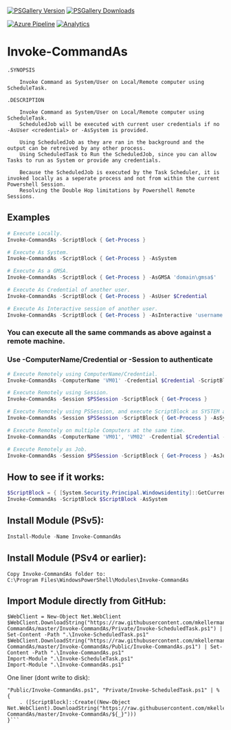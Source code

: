 [![PSGallery Version](https://img.shields.io/powershellgallery/v/Invoke-CommandAs.svg?style=for-the-badge&label=PowerShell%20Gallery)](https://www.powershellgallery.com/packages/Invoke-CommandAs/)
[![PSGallery Downloads](https://img.shields.io/powershellgallery/dt/Invoke-CommandAs.svg?style=for-the-badge&label=Downloads)](https://www.powershellgallery.com/packages/Invoke-CommandAs/)

[![Azure Pipeline](https://img.shields.io/azure-devops/build/mkellerman/Invoke-CommandAs/8.svg?style=for-the-badge&label=Azure%20Pipeline)](https://dev.azure.com/mkellerman/Invoke-CommandAs/_build?definitionId=8)
[![Analytics](https://ga-beacon.appspot.com/UA-133882862-1/Invoke-CommandAs?pixel)](https://github.com/mkellerman)

# Invoke-CommandAs

```
.SYNOPSIS

    Invoke Command as System/User on Local/Remote computer using ScheduleTask.

.DESCRIPTION

    Invoke Command as System/User on Local/Remote computer using ScheduleTask.
    ScheduledJob will be executed with current user credentials if no -AsUser <credential> or -AsSystem is provided.

    Using ScheduledJob as they are ran in the background and the output can be retreived by any other process.
    Using ScheduledTask to Run the ScheduledJob, since you can allow Tasks to run as System or provide any credentials.
    
    Because the ScheduledJob is executed by the Task Scheduler, it is invoked locally as a seperate process and not from within the current Powershell Session.
    Resolving the Double Hop limitations by Powershell Remote Sessions. 

```
## Examples

```powershell
# Execute Locally.
Invoke-CommandAs -ScriptBlock { Get-Process }

# Execute As System.
Invoke-CommandAs -ScriptBlock { Get-Process } -AsSystem

# Execute As a GMSA.
Invoke-CommandAs -ScriptBlock { Get-Process } -AsGMSA 'domain\gmsa$'

# Execute As Credential of another user.
Invoke-CommandAs -ScriptBlock { Get-Process } -AsUser $Credential

# Execute As Interactive session of another user.
Invoke-CommandAs -ScriptBlock { Get-Process } -AsInteractive 'username'

```
### You can execute all the same commands as above against a remote machine.
### Use -ComputerName/Credential or -Session to authenticate
```powershell
# Execute Remotely using ComputerName/Credential.
Invoke-CommandAs -ComputerName 'VM01' -Credential $Credential -ScriptBlock { Get-Process }

# Execute Remotely using Session.
Invoke-CommandAs -Session $PSSession -ScriptBlock { Get-Process }

# Execute Remotely using PSSession, and execute ScriptBlock as SYSTEM and RunElevated.
Invoke-CommandAs -Session $PSSession -ScriptBlock { Get-Process } -AsSystem -RunElevated

# Execute Remotely on multiple Computers at the same time.
Invoke-CommandAs -ComputerName 'VM01', 'VM02' -Credential $Credential -ScriptBlock { Get-Process }

# Execute Remotely as Job.
Invoke-CommandAs -Session $PSSession -ScriptBlock { Get-Process } -AsJob
```

## How to see if it works:
```powershell
$ScriptBlock = { [System.Security.Principal.Windowsidentity]::GetCurrent() }
Invoke-CommandAs -ScriptBlock $ScriptBlock -AsSystem
```

## Install Module (PSv5):
```powershell
Install-Module -Name Invoke-CommandAs
```    

## Install Module (PSv4 or earlier):
```
Copy Invoke-CommandAs folder to:
C:\Program Files\WindowsPowerShell\Modules\Invoke-CommandAs
```

## Import Module directly from GitHub:
```
$WebClient = New-Object Net.WebClient
$WebClient.DownloadString("https://raw.githubusercontent.com/mkellerman/Invoke-CommandAs/master/Invoke-CommandAs/Private/Invoke-ScheduledTask.ps1") | Set-Content -Path ".\Invoke-ScheduledTask.ps1"
$WebClient.DownloadString("https://raw.githubusercontent.com/mkellerman/Invoke-CommandAs/master/Invoke-CommandAs/Public/Invoke-CommandAs.ps1") | Set-Content -Path ".\Invoke-CommandAs.ps1"
Import-Module ".\Invoke-ScheduleTask.ps1"
Import-Module ".\Invoke-CommandAs.ps1"
```
One liner (dont write to disk):
```
"Public/Invoke-CommandAs.ps1", "Private/Invoke-ScheduledTask.ps1" | % {
    . ([ScriptBlock]::Create((New-Object Net.WebClient).DownloadString("https://raw.githubusercontent.com/mkellerman/Invoke-CommandAs/master/Invoke-CommandAs/${_}")))
}```
